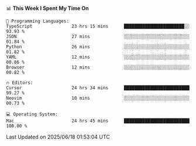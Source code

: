 <!--START_SECTION:waka-->
📊 **This Week I Spent My Time On** 

```text
💬 Programming Languages: 
TypeScript               23 hrs 15 mins      ███████████████████████░░   93.93 % 
JSON                     27 mins             ░░░░░░░░░░░░░░░░░░░░░░░░░   01.84 % 
Python                   26 mins             ░░░░░░░░░░░░░░░░░░░░░░░░░   01.82 % 
YAML                     12 mins             ░░░░░░░░░░░░░░░░░░░░░░░░░   00.86 % 
Browser                  12 mins             ░░░░░░░░░░░░░░░░░░░░░░░░░   00.82 % 

🔥 Editors: 
Cursor                   24 hrs 34 mins      █████████████████████████   99.27 % 
Neovim                   10 mins             ░░░░░░░░░░░░░░░░░░░░░░░░░   00.73 % 

💻 Operating System: 
Mac                      24 hrs 45 mins      █████████████████████████   100.00 % 
```


 Last Updated on 2025/06/18 01:53:04 UTC
<!--END_SECTION:waka-->
